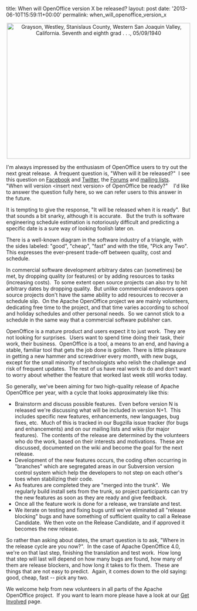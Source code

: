 title: When will OpenOffice version X be released?
layout: post
date: '2013-06-10T15:59:11+00:00'
permalink: when_will_openoffice_version_x

<div align="center"> 
    <p><a title="Grayson, Westley, Stanislaus County, Western San Joaquin Valley, California. Seventh and eighth grad . . ., 05/09/1940 by The U.S. National Archives, on Flickr" href="https://www.flickr.com/photos/usnationalarchives/5189750209/"><img width="500" height="370" alt="Grayson, Westley, Stanislaus County, Western San Joaquin Valley, California. Seventh and eighth grad . . ., 05/09/1940" src="https://farm5.staticflickr.com/4085/5189750209_610f37be51.jpg" /></a></p><a title="Grayson, Westley, Stanislaus County, Western San Joaquin Valley, California. Seventh and eighth grad . . ., 05/09/1940 by The U.S. National Archives, on Flickr" href="https://www.flickr.com/photos/usnationalarchives/5189750209/"> 
      <p> </p></a> 
  </div> 
  <p> </p> 
  <p>I'm always impressed by the enthusiasm of OpenOffice users to try out the next great release.&nbsp; A frequent question is, &quot;When will it be released?&quot;&nbsp; I see this question on <a href="https://www.facebook.com/ApacheOO">Facebook</a> and <a href="https://twitter.com/apacheoo">Twitter</a>, the <a href="http://forum.openoffice.org/">Forums</a> and <a href="http://openoffice.apache.org/mailing-lists.html#using-mailing-lists">mailing lists</a>. &nbsp;&nbsp; &quot;When will version &lt;insert next version&gt; of OpenOffice be ready?&quot;&nbsp;&nbsp;&nbsp; I'd like to answer the question fully here, so we can refer users to this answer in the future.</p> 
  <p>It is tempting to give the response, &quot;It will be released when it is ready&quot;.&nbsp; But that sounds a bit snarky, although it is accurate.&nbsp;&nbsp; But the truth is software engineering schedule estimation is notoriously difficult and predicting a specific date is a sure way of looking foolish later on.<br /></p> 
  <p>There is a well-known diagram in the software industry of a triangle, with the sides labeled: &quot;good&quot;, &quot;cheap&quot;, &quot;fast&quot; and with the title, &quot;Pick any Two&quot;.&nbsp; This expresses the ever-present trade-off between quality, cost and schedule.&nbsp; </p> 
  <p>In commercial software development arbitrary dates can (sometimes) be met, by dropping quality (or features) or by adding resources to tasks (increasing costs).&nbsp; To some extent open source projects can also try to hit arbitrary dates by dropping quality.&nbsp; But unlike commercial endeavors open source projects don't have the same ability to add resources to recover a schedule slip.&nbsp; On the Apache OpenOffice project we are mainly volunteers, dedicating free time to the project, and that time varies according to school and holiday schedules and other personal needs.&nbsp; So we cannot stick to a schedule in the same way that a commercial software publisher can.</p> 
  <p>OpenOffice is a mature product and users expect it to just work.&nbsp; They are not looking for surprises.&nbsp; Users want to spend time doing their task, their
 work, their business.&nbsp; OpenOffice is a tool, a means to an end, and 
having a stable, familiar tool that gets the job done is golden.  There 
is little pleasure in getting a new hammer and screwdriver every month, with 
new bugs, except for the small minority of technologists who relish the challenge and risk of frequent updates.&nbsp; The rest of us have real work to do and don't want to worry about whether the feature that worked last week still works today.<br /></p> 
  <p>So generally, we've been aiming for two high-quality release of Apache OpenOffice per year, with a cycle that looks approximately like this: <br /></p> 
  <ul> 
    <li>Brainstorm and discuss possible features.&nbsp; Even before version N is released we're discussing what will be included in version N+1.&nbsp; This includes specific new features, enhancements, new languages, bug fixes, etc.&nbsp; Much of this is tracked in our Bugzilla issue tracker (for bugs and enhancements) and on our mailing lists and wikis (for major features).&nbsp; The contents of the release are determined by the volunteers who do the work, based on their interests and motivations.&nbsp; These are discussed, documented on the wiki and become the goal for the next release.&nbsp; <br /></li> 
    <li>Development of the new features occurs, the coding often occurring in &quot;branches&quot; which are segregated areas in our Subversion version control system which help the developers to not step on each other's toes when stabilizing their code.</li> 
    <li>As features are completed they are &quot;merged into the trunk&quot;.&nbsp; We regularly build install sets from the trunk, so project participants can try the new features as soon as they are ready and give feedback.</li> 
    <li>Once all the feature work is done for a release, we translate and test. <br /></li> 
    <li>We iterate on testing and fixing bugs until we've eliminated all &quot;release blocking&quot; bugs and have something of sufficient quality to call a Release Candidate.&nbsp; We then vote on the Release Candidate, and if approved it becomes the new release.</li> 
  </ul>So rather than asking about dates, the smart question is to ask, &quot;Where in the release cycle are you now?&quot;.&nbsp; In the case of Apache OpenOffice 4.0, we're on that last step, finishing the translation and test work.&nbsp; How long that step will last will depend on how many bugs are found, how many of them are release blockers, and how long it takes to fix them.&nbsp; These are things that are not easy to predict.&nbsp; Again, it comes down to the old saying: good, cheap, fast -- pick any two.
  
  
  
  
  
  <p>We welcome help from new volunteers in all parts of the Apache OpenOffice project.&nbsp; If you want to learn more please have a look at our <a href="http://openoffice.apache.org/get-involved.html">Get Involved</a> page.</p> 
  <ul></ul> 
  <p> </p>
